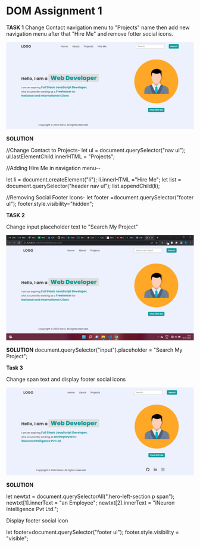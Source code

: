 # DOM Assignment 1

**TASK 1**
Change Contact navigation menu to "Projects" name then add new navigation menu after that "Hire Me" and remove fotter social icons.

![TASKIMG1](./DOM%20Assignment%202.0%201%2C2%2C3/firstAssignmentImage/task1Output.png)

**SOLUTION**

//Change Contact to Projects-
let ul = document.querySelector("nav ul");
ul.lastElementChild.innerHTML = "Projects";

//Adding Hire Me in navigation menu--

let li = document.createElement("li");
li.innerHTML ="<a>Hire Me</a>";
let list = document.querySelector("header nav ul");
list.appendChild(li);

//Removing Social Footer Icons-
let footer =document.querySelector("footer ul");
footer.style.visibility="hidden";

**TASK 2**

Change input placeholder text to "Search My Project"

![TASKIMG2](./DOM%20Assignment%202.0%201%2C2%2C3/firstAssignmentImage/task2Output.png)

**SOLUTION**
document.querySelector("input").placeholder = "Search My Project";

**Task 3**

Change span text and display footer social icons

![TASKIMG3](./DOM%20Assignment%202.0%201%2C2%2C3/firstAssignmentImage/task3Output.png)

**SOLUTION**

let newtxt = document.querySelectorAll(".hero-left-section p span");
newtxt[1].innerText = "an Employee";
newtxt[2].innerText = "iNeuron Intelligence Pvt Ltd.";

Display footer social icon 

let footer=document.querySelector("footer ul");
footer.style.visibility = "visible";




